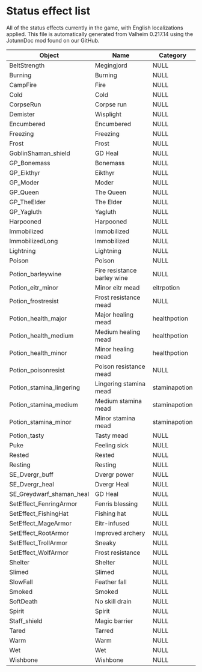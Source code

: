 # Status effect list
All of the status effects currently in the game, with English localizations applied.
This file is automatically generated from Valheim 0.217.14 using the JotunnDoc mod found on our GitHub.

|Object |Name |Category |
|---|---|---|
|BeltStrength|Megingjord|NULL|
|Burning|Burning|NULL|
|CampFire|Fire|NULL|
|Cold|Cold|NULL|
|CorpseRun|Corpse run|NULL|
|Demister|Wisplight|NULL|
|Encumbered|Encumbered|NULL|
|Freezing|Freezing|NULL|
|Frost|Frost|NULL|
|GoblinShaman_shield|GD Heal|NULL|
|GP_Bonemass|Bonemass|NULL|
|GP_Eikthyr|Eikthyr|NULL|
|GP_Moder|Moder|NULL|
|GP_Queen|The Queen|NULL|
|GP_TheElder|The Elder|NULL|
|GP_Yagluth|Yagluth|NULL|
|Harpooned|Harpooned|NULL|
|Immobilized|Immobilized|NULL|
|ImmobilizedLong|Immobilized|NULL|
|Lightning|Lightning|NULL|
|Poison|Poison|NULL|
|Potion_barleywine|Fire resistance barley wine|NULL|
|Potion_eitr_minor|Minor eitr mead|eitrpotion|
|Potion_frostresist|Frost resistance mead|NULL|
|Potion_health_major|Major healing mead|healthpotion|
|Potion_health_medium|Medium healing mead|healthpotion|
|Potion_health_minor|Minor healing mead|healthpotion|
|Potion_poisonresist|Poison resistance mead|NULL|
|Potion_stamina_lingering|Lingering stamina mead|staminapotion|
|Potion_stamina_medium|Medium stamina mead|staminapotion|
|Potion_stamina_minor|Minor stamina mead|staminapotion|
|Potion_tasty|Tasty mead|NULL|
|Puke|Feeling sick|NULL|
|Rested|Rested|NULL|
|Resting|Resting|NULL|
|SE_Dvergr_buff|Dvergr power|NULL|
|SE_Dvergr_heal|Dvergr Heal|NULL|
|SE_Greydwarf_shaman_heal|GD Heal|NULL|
|SetEffect_FenringArmor|Fenris blessing|NULL|
|SetEffect_FishingHat|Fishing hat|NULL|
|SetEffect_MageArmor|Eitr-infused|NULL|
|SetEffect_RootArmor|Improved archery|NULL|
|SetEffect_TrollArmor|Sneaky|NULL|
|SetEffect_WolfArmor|Frost resistance|NULL|
|Shelter|Shelter|NULL|
|Slimed|Slimed|NULL|
|SlowFall|Feather fall|NULL|
|Smoked|Smoked|NULL|
|SoftDeath|No skill drain|NULL|
|Spirit|Spirit|NULL|
|Staff_shield|Magic barrier|NULL|
|Tared|Tarred|NULL|
|Warm|Warm|NULL|
|Wet|Wet|NULL|
|Wishbone|Wishbone|NULL|
